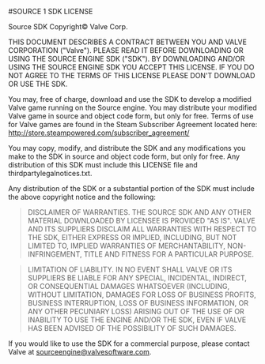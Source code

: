 #SOURCE 1 SDK LICENSE

Source SDK Copyright&copy; Valve Corp.  

THIS DOCUMENT DESCRIBES A CONTRACT BETWEEN YOU AND VALVE
CORPORATION ("Valve"). PLEASE READ IT BEFORE DOWNLOADING OR USING
THE SOURCE ENGINE SDK ("SDK"). BY DOWNLOADING AND/OR USING THE
SOURCE ENGINE SDK YOU ACCEPT THIS LICENSE. IF YOU DO NOT AGREE TO
THE TERMS OF THIS LICENSE PLEASE DON'T DOWNLOAD OR USE THE SDK.  

You may, free of charge, download and use the SDK to develop a modified Valve game
running on the Source engine.  You may distribute your modified Valve game in source and
object code form, but only for free. Terms of use for Valve games are found in the Steam
Subscriber Agreement located here: http://store.steampowered.com/subscriber_agreement/ 

You may copy, modify, and distribute the SDK and any modifications you make to the
SDK in source and object code form, but only for free.  Any distribution of this SDK must
include this LICENSE file and thirdpartylegalnotices.txt.  
 
Any distribution of the SDK or a substantial portion of the SDK must include the above
copyright notice and the following: 

>    DISCLAIMER OF WARRANTIES.  THE SOURCE SDK AND ANY 
    OTHER MATERIAL DOWNLOADED BY LICENSEE IS PROVIDED 
    "AS IS".  VALVE AND ITS SUPPLIERS DISCLAIM ALL 
    WARRANTIES WITH RESPECT TO THE SDK, EITHER EXPRESS 
    OR IMPLIED, INCLUDING, BUT NOT LIMITED TO, IMPLIED 
    WARRANTIES OF MERCHANTABILITY, NON-INFRINGEMENT, 
    TITLE AND FITNESS FOR A PARTICULAR PURPOSE.  

>    LIMITATION OF LIABILITY.  IN NO EVENT SHALL VALVE OR 
    ITS SUPPLIERS BE LIABLE FOR ANY SPECIAL, INCIDENTAL, 
    INDIRECT, OR CONSEQUENTIAL DAMAGES WHATSOEVER 
    (INCLUDING, WITHOUT LIMITATION, DAMAGES FOR LOSS OF 
    BUSINESS PROFITS, BUSINESS INTERRUPTION, LOSS OF 
    BUSINESS INFORMATION, OR ANY OTHER PECUNIARY LOSS) 
    ARISING OUT OF THE USE OF OR INABILITY TO USE THE 
    ENGINE AND/OR THE SDK, EVEN IF VALVE HAS BEEN 
    ADVISED OF THE POSSIBILITY OF SUCH DAMAGES.  
 
       
If you would like to use the SDK for a commercial purpose, please contact Valve at
sourceengine@valvesoftware.com.
